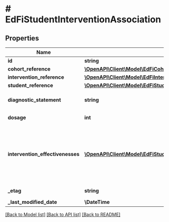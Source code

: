 # # EdFiStudentInterventionAssociation

## Properties

Name | Type | Description | Notes
------------ | ------------- | ------------- | -------------
**id** | **string** |  | [optional]
**cohort_reference** | [**\OpenAPI\Client\Model\EdFiCohortReference**](EdFiCohortReference.md) |  | [optional]
**intervention_reference** | [**\OpenAPI\Client\Model\EdFiInterventionReference**](EdFiInterventionReference.md) |  |
**student_reference** | [**\OpenAPI\Client\Model\EdFiStudentReference**](EdFiStudentReference.md) |  |
**diagnostic_statement** | **string** | A statement provided by the assigner that provides information regarding why the student was assigned to this intervention. | [optional]
**dosage** | **int** | The duration of time in minutes for which the student was assigned to participate in the intervention. | [optional]
**intervention_effectivenesses** | [**\OpenAPI\Client\Model\EdFiStudentInterventionAssociationInterventionEffectiveness[]**](EdFiStudentInterventionAssociationInterventionEffectiveness.md) | An unordered collection of studentInterventionAssociationInterventionEffectivenesses. A measure of the effects of an intervention in each outcome domain. The rating of effectiveness takes into account four factors: the quality of the research on the intervention, the statistical significance of the research findings, the size of the differences between participants in the intervention and comparison groups and the consistency in results. | [optional]
**_etag** | **string** | A unique system-generated value that identifies the version of the resource. | [optional]
**_last_modified_date** | **\DateTime** | The date and time the resource was last modified. | [optional]

[[Back to Model list]](../../README.md#models) [[Back to API list]](../../README.md#endpoints) [[Back to README]](../../README.md)
